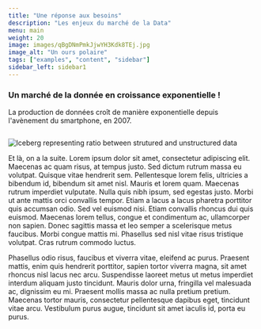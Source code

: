 ```yaml
---
title: "Une réponse aux besoins"
description: "Les enjeux du marché de la Data"
menu: main
weight: 20
image: images/qBgDNmPmkJjwYH3Kdk8TEj.jpg
image_alt: "Un ours polaire"
tags: ["examples", "content", "sidebar"]
sidebar_left: sidebar1
---
```


### Un marché de la donnée en croissance exponentielle !
La production de données croît de manière exponentielle depuis l'avènement du smartphone, en 2007.

![]()

![Iceberg representing ratio between strutured and unstructured data](https://www.ugloo.fr/medias/images/capture-d-e-cran-2019-08-21-a-18.50.27.png "Les données structurées : la partie émergée de l'iceberg")

Et là, on a la suite.
Lorem ipsum dolor sit amet, consectetur adipiscing elit. Maecenas ac quam risus, at tempus
justo. Sed dictum rutrum massa eu volutpat. Quisque vitae hendrerit sem. Pellentesque lorem felis,
ultricies a bibendum id, bibendum sit amet nisl. Mauris et lorem quam. Maecenas rutrum imperdiet
vulputate. Nulla quis nibh ipsum, sed egestas justo. Morbi ut ante mattis orci convallis tempor.
Etiam a lacus a lacus pharetra porttitor quis accumsan odio. Sed vel euismod nisi. Etiam convallis
rhoncus dui quis euismod. Maecenas lorem tellus, congue et condimentum ac, ullamcorper non sapien.
Donec sagittis massa et leo semper a scelerisque metus faucibus. Morbi congue mattis mi.
Phasellus sed nisl vitae risus tristique volutpat. Cras rutrum commodo luctus.

Phasellus odio risus, faucibus et viverra vitae, eleifend ac purus. Praesent mattis, enim
quis hendrerit porttitor, sapien tortor viverra magna, sit amet rhoncus nisl lacus nec arcu.
Suspendisse laoreet metus ut metus imperdiet interdum aliquam justo tincidunt. Mauris dolor urna,
fringilla vel malesuada ac, dignissim eu mi. Praesent mollis massa ac nulla pretium pretium.
Maecenas tortor mauris, consectetur pellentesque dapibus eget, tincidunt vitae arcu.
Vestibulum purus augue, tincidunt sit amet iaculis id, porta eu purus.
